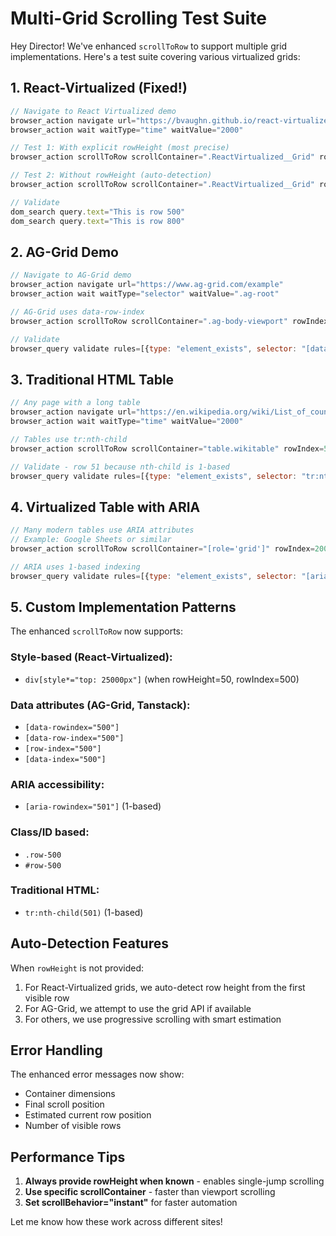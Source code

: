 # Multi-Grid Scrolling Test Suite

Hey Director! We've enhanced `scrollToRow` to support multiple grid implementations. Here's a test suite covering various virtualized grids:

## 1. React-Virtualized (Fixed!)

```javascript
// Navigate to React Virtualized demo
browser_action navigate url="https://bvaughn.github.io/react-virtualized/#/components/List"
browser_action wait waitType="time" waitValue="2000"

// Test 1: With explicit rowHeight (most precise)
browser_action scrollToRow scrollContainer=".ReactVirtualized__Grid" rowIndex=500 rowHeight=50

// Test 2: Without rowHeight (auto-detection)
browser_action scrollToRow scrollContainer=".ReactVirtualized__Grid" rowIndex=800

// Validate
dom_search query.text="This is row 500"
dom_search query.text="This is row 800"
```

## 2. AG-Grid Demo

```javascript
// Navigate to AG-Grid demo
browser_action navigate url="https://www.ag-grid.com/example"
browser_action wait waitType="selector" waitValue=".ag-root"

// AG-Grid uses data-row-index
browser_action scrollToRow scrollContainer=".ag-body-viewport" rowIndex=100

// Validate
browser_query validate rules=[{type: "element_exists", selector: "[data-row-index='100']"}]
```

## 3. Traditional HTML Table

```javascript
// Any page with a long table
browser_action navigate url="https://en.wikipedia.org/wiki/List_of_countries_by_population_(United_Nations)"
browser_action wait waitType="time" waitValue="2000"

// Tables use tr:nth-child
browser_action scrollToRow scrollContainer="table.wikitable" rowIndex=50

// Validate - row 51 because nth-child is 1-based
browser_query validate rules=[{type: "element_exists", selector: "tr:nth-child(51)"}]
```

## 4. Virtualized Table with ARIA

```javascript
// Many modern tables use ARIA attributes
// Example: Google Sheets or similar
browser_action scrollToRow scrollContainer="[role='grid']" rowIndex=200

// ARIA uses 1-based indexing
browser_query validate rules=[{type: "element_exists", selector: "[aria-rowindex='201']"}]
```

## 5. Custom Implementation Patterns

The enhanced `scrollToRow` now supports:

### Style-based (React-Virtualized):
- `div[style*="top: 25000px"]` (when rowHeight=50, rowIndex=500)

### Data attributes (AG-Grid, Tanstack):
- `[data-rowindex="500"]`
- `[data-row-index="500"]`
- `[row-index="500"]`
- `[data-index="500"]`

### ARIA accessibility:
- `[aria-rowindex="501"]` (1-based)

### Class/ID based:
- `.row-500`
- `#row-500`

### Traditional HTML:
- `tr:nth-child(501)` (1-based)

## Auto-Detection Features

When `rowHeight` is not provided:
1. For React-Virtualized grids, we auto-detect row height from the first visible row
2. For AG-Grid, we attempt to use the grid API if available
3. For others, we use progressive scrolling with smart estimation

## Error Handling

The enhanced error messages now show:
- Container dimensions
- Final scroll position
- Estimated current row position
- Number of visible rows

## Performance Tips

1. **Always provide rowHeight when known** - enables single-jump scrolling
2. **Use specific scrollContainer** - faster than viewport scrolling
3. **Set scrollBehavior="instant"** for faster automation

Let me know how these work across different sites!